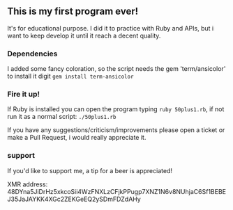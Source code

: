 ## This is my first program ever!
It's for educational purpose. I did it to practice with Ruby and APIs, but i want to keep develop it until it reach a decent quality.

### Dependencies
I added some fancy coloration, so the script needs the gem 'term/ansicolor'
to install it digit `gem install term-ansicolor`

### Fire it up!
If Ruby is installed you can open the program typing `ruby 50plus1.rb`, if not run it as a normal script: `./50plus1.rb`

If you have any suggestions/criticism/improvements please open a ticket or make a Pull Request, i would really appreciate it.


### support
If you'd like to support me, a tip for a beer is appreciated!

XMR address:
48DYna5JiDrHz5xkcoSii4WzFNXLzCFjkPPugp7XNZ1N6v8NUhjaC6Sf1BEBEJ35JaJAYKK4XGc2ZEKGeEQ2ySDmFDZdAHy 
